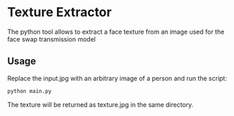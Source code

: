 <h1>Texture Extractor</h1>
<p>The python tool allows to extract a face texture from an image used for the face swap transmission model</p>
</div>
  
<h2>Usage</h2>
Replace the input.jpg with an arbitrary image of a person and run the script:

```bash
python main.py
```

The texture will be returned as texture.jpg in the same directory. 
